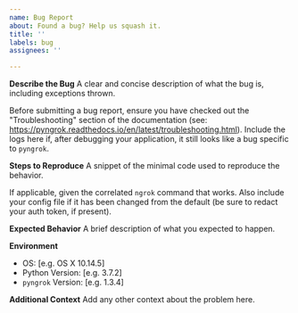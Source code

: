 ```yaml
---
name: Bug Report
about: Found a bug? Help us squash it.
title: ''
labels: bug
assignees: ''

---
```


**Describe the Bug**
A clear and concise description of what the bug is, including exceptions thrown.

Before submitting a bug report, ensure you have checked out the "Troubleshooting" section of the documentation
(see: https://pyngrok.readthedocs.io/en/latest/troubleshooting.html). Include the logs here if, after debugging your
application, it still looks like a bug specific to `pyngrok`.

**Steps to Reproduce**
A snippet of the minimal code used to reproduce the behavior.

If applicable, given the correlated `ngrok` command that works. Also include your config file if it has been changed from the default (be sure to redact your auth token, if present).

**Expected Behavior**
A brief description of what you expected to happen.

**Environment**
- OS: \[e.g. OS X 10.14.5]
- Python Version: \[e.g. 3.7.2]
- `pyngrok` Version: \[e.g. 1.3.4]

**Additional Context**
Add any other context about the problem here.
